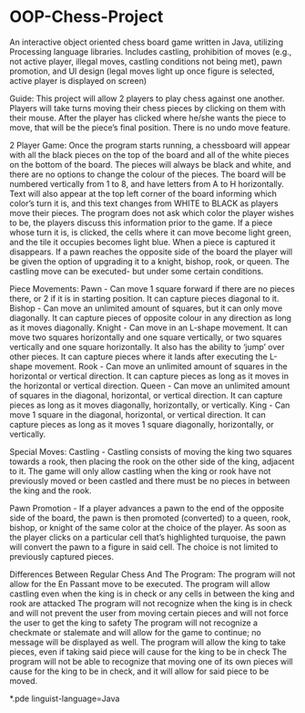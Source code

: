 # OOP-Chess-Project
An interactive object oriented chess board game written in Java, utilizing Processing language libraries. 
Includes castling, prohibition of moves (e.g., not active player, illegal moves, castling conditions not being met), pawn promotion, and UI design (legal moves light up once figure is selected, active player is displayed on screen)

Guide:
This project will allow 2 players to play chess against one another. Players will take turns moving their chess pieces by clicking on them with their mouse. After the player has clicked where he/she wants the piece to move, that will be the piece’s final position. There is no undo move feature.


2 Player Game:
Once the program starts running, a chessboard will appear with all the black pieces on the top of the board and all of the white pieces on the bottom of the board. The pieces will always be black and white, and there are no options to change the colour of the pieces. The board will be numbered vertically from 1 to 8, and have letters from A to H horizontally. Text will also appear at the top left corner of the board informing which color’s turn it is, and this text changes from WHITE to BLACK as players move their pieces. The program does not ask which color the player wishes to be, the players discuss this information prior to the game. If a piece whose turn it is, is clicked, the cells where it can move become light green, and the tile it occupies becomes light blue. When a piece is captured it disappears. If a pawn reaches the opposite side of the board the player will be given the option of upgrading it to a knight, bishop, rook, or queen. The castling move can be executed- but under some certain conditions.

Piece Movements:
Pawn - Can move 1 square forward if there are no pieces there, or 2 if it is in starting position. It can capture pieces diagonal to it. 
Bishop - Can move an unlimited amount of squares, but it can only move diagonally. It can capture pieces of opposite colour in any direction as long as it moves diagonally.
Knight - Can move in an L-shape movement. It can move two squares horizontally and one square vertically, or two squares vertically and one square horizontally. It also has the ability to ‘jump’ over other pieces. It can capture pieces where it lands after executing the L-shape movement.
Rook - Can move an unlimited amount of squares in the horizontal or vertical direction. It can capture pieces as long as it moves in the horizontal or vertical direction.
Queen - Can move an unlimited amount of squares in the diagonal, horizontal, or vertical direction. It can capture pieces as long as it moves diagonally, horizontally, or vertically.
King - Can move 1 square in the diagonal, horizontal, or vertical direction. It can capture pieces as long as it moves 1 square diagonally, horizontally, or vertically. 

Special Moves:
Castling - Castling consists of moving the king two squares towards a rook, then placing the rook on the other side of the king, adjacent to it. The game will only allow castling when the king or rook have not previously moved or been castled and there must be no pieces in between the king and the rook.

Pawn Promotion - If a player advances a pawn to the end of the opposite side of the board, the pawn is then promoted (converted) to a queen, rook, bishop, or knight of the same color at the choice of the player. As soon as the player clicks on a particular cell that’s highlighted turquoise, the pawn will convert the pawn to a figure in said cell. The choice is not limited to previously captured pieces. 

Differences Between Regular Chess And The Program:
The program will not allow for the En Passant move to be executed.
The program will allow castling even when the king is in check or any cells in between the king and rook are attacked
The program will not recognize when the king is in check and will not prevent the user from moving certain pieces and will not force the user to get the king to safety
The program will not recognize a checkmate or stalemate and will allow for the game to continue; no message will be displayed as well.
The program will allow the king to take pieces, even if taking said piece will cause for the king to be in check
The program will not be able to recognize that moving one of its own pieces will cause for the king to be in check, and it will allow for said piece to be moved. 

*.pde linguist-language=Java
